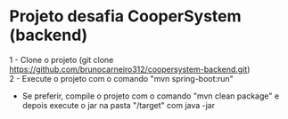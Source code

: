 # Projeto desafia CooperSystem (backend)

1 - Clone o projeto (git clone https://github.com/brunocarneiro312/coopersystem-backend.git)<br/>
2 - Execute o projeto com o comando "mvn spring-boot:run" <br/>

* Se preferir, compile o projeto com o comando "mvn clean package" e depois execute o jar na pasta "/target" 
com java -jar